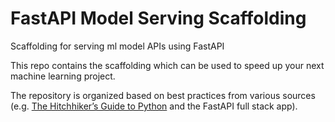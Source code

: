 # FastAPI Model Serving Scaffolding

Scaffolding for serving ml model APIs using FastAPI

This repo contains the scaffolding which can be used to speed up your next machine learning project.

The repository is organized based on best practices from various sources (e.g. [The Hitchhiker’s Guide to Python](https://docs.python-guide.org/) and the FastAPI full stack app).
